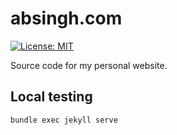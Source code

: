 # absingh.com

[![License: MIT](https://img.shields.io/badge/License-MIT-yellow.svg)](LICENSE)

Source code for my personal website.

## Local testing
```sh
bundle exec jekyll serve
```